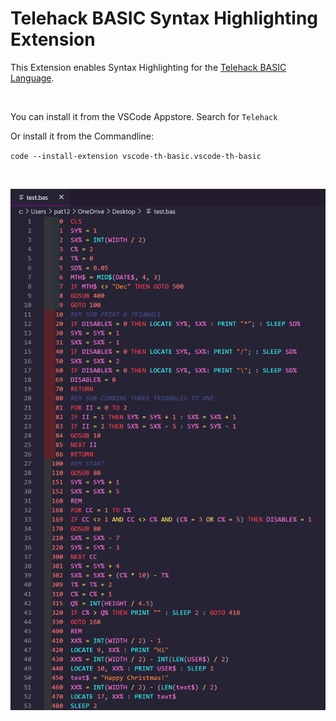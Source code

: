 # Telehack BASIC Syntax Highlighting Extension

This Extension enables Syntax Highlighting for the [Telehack BASIC Language](https://raw.githubusercontent.com/p85/basic.man/master/basic.man).

<br/>


You can install it from the VSCode Appstore. Search for `Telehack`

Or install it from the Commandline:

`code --install-extension vscode-th-basic.vscode-th-basic`

<br>

![screenshot](images/preview.PNG)